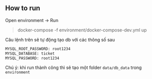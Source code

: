 ## How to run 

Open environment -> Run 
> docker-compose -f environment/docker-compose-dev.yml up

Câu lệnh trên sẽ tự động tạo db với các thông số sau

```bash 
MYSQL_ROOT_PASSWORD: root1234
MYSQL_DATABASE: ticket
MYSQL_PASSWORD: root1234
```

Chú ý: khi run thành công thì sẽ tạo một folder `data/db_data` trong `environment` 